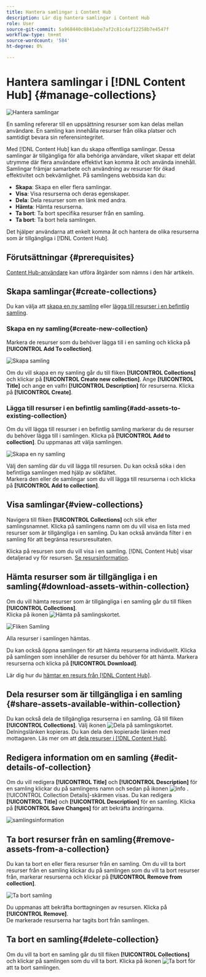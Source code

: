 ```yaml
---
title: Hantera samlingar i Content Hub
description: Lär dig hantera samlingar i Content Hub
role: User
source-git-commit: 5a968440c8841abe7af2c81c4af12258b7e4547f
workflow-type: tm+mt
source-wordcount: '584'
ht-degree: 0%

---
```


# Hantera samlingar i [!DNL Content Hub] {#manage-collections}

<!-- ![Manage collections](assets/manage-collections.jpg) -->
![Hantera samlingar](assets/manage-collection.png)

En samling refererar till en uppsättning resurser som kan delas mellan användare. En samling kan innehålla resurser från olika platser och samtidigt bevara sin referensintegritet.

Med [!DNL Content Hub] kan du skapa offentliga samlingar. Dessa samlingar är tillgängliga för alla behöriga användare, vilket skapar ett delat utrymme där flera användare effektivt kan komma åt och använda innehåll. Samlingar främjar samarbete och användning av resurser för ökad effektivitet och bekvämlighet. På samlingens webbsida kan du:

* **Skapa**: Skapa en eller flera samlingar.
* **Visa**: Visa resurserna och deras egenskaper.
* **Dela**: Dela resurser som en länk med andra.
* **Hämta**: Hämta resurserna.
* **Ta bort**: Ta bort specifika resurser från en samling.
* **Ta bort**: Ta bort hela samlingen.

Det hjälper användarna att enkelt komma åt och hantera de olika resurserna som är tillgängliga i [!DNL Content Hub].

## Förutsättningar {#prerequisites}

[Content Hub-användare](deploy-content-hub.md#onboard-content-hub-users) kan utföra åtgärder som nämns i den här artikeln.

## Skapa samlingar{#create-collections}

Du kan välja att [skapa en ny samling](#create-new-collection) eller [lägga till resurser i en befintlig samling](#add-assets-to-existing-collection).

### Skapa en ny samling{#create-new-collection}

Markera de resurser som du behöver lägga till i en samling och klicka på **[!UICONTROL Add To collection]**.

![Skapa samling](assets/add-assets-collection.jpg)

Om du vill skapa en ny samling går du till fliken **[!UICONTROL Collections]** och klickar på **[!UICONTROL Create new collection]**. Ange **[!UICONTROL Title]** och ange en valfri **[!UICONTROL Description]** för resurserna. Klicka på **[!UICONTROL Create]**.

### Lägga till resurser i en befintlig samling{#add-assets-to-existing-collection}

Om du vill lägga till resurser i en befintlig samling markerar du de resurser du behöver lägga till i samlingen. Klicka på **[!UICONTROL Add to collection]**. Du uppmanas att välja samlingen.

![Skapa en ny samling](assets/create-add-collection.jpg)

Välj den samling där du vill lägga till resursen. Du kan också söka i den befintliga samlingen med hjälp av sökfältet. <br>Markera den eller de samlingar som du vill lägga till resurserna i och klicka på **[!UICONTROL Add to collection]**.

## Visa samlingar{#view-collections}

Navigera till fliken **[!UICONTROL Collections]** och sök efter samlingsnamnet. Klicka på samlingens namn om du vill visa en lista med resurser som är tillgängliga i en samling. Du kan också använda filter i en samling för att begränsa resursresultaten.

Klicka på resursen som du vill visa i en samling. [!DNL Content Hub] visar detaljerad vy för resursen. [Se resursinformation](asset-properties-content-hub.md).

<!--
![Asset details](assets/view-collection.jpg)

* **A**: Details and metadata of the asset 
* **B**: Zoom In or Zoom Out the asset 
* **C**: Reset Zoom view 
* **D**: View the previous or next asset 
* **E**: Download the asset 
* **F**: Open the asset in Adobe Express 
* **G**: Hide the metadata of the asset 
* **H**: Share the asset as a link 
-->

## Hämta resurser som är tillgängliga i en samling{#download-assets-within-collection}

Om du vill hämta resurser som är tillgängliga i en samling går du till fliken **[!UICONTROL Collections]**.\
Klicka på ikonen ![Hämta ](assets/download-icon.svg) på samlingskortet.

![Fliken Samling](assets/download-collection.jpg)

Alla resurser i samlingen hämtas.

Du kan också öppna samlingen för att hämta resurserna individuellt. Klicka på samlingen som innehåller de resurser du behöver för att hämta. Markera resurserna och klicka på **[!UICONTROL Download]**.

Lär dig hur du [hämtar en resurs från  [!DNL Content Hub]](download-assets-content-hub.md).

## Dela resurser som är tillgängliga i en samling {#share-assets-available-within-collection}

Du kan också dela de tillgängliga resurserna i en samling. Gå till fliken **[!UICONTROL Collections]**. Välj ikonen ![Dela](assets/share.svg) på samlingskortet. Delningslänken kopieras. Du kan dela den kopierade länken med mottagaren. Läs mer om att [dela resurser i  [!DNL Content Hub]](share-assets-content-hub.md).

## Redigera information om en samling {#edit-details-of-collection}

Om du vill redigera **[!UICONTROL Title]** och **[!UICONTROL Description]** för en samling klickar du på samlingens namn och sedan på ikonen ![info](assets/info-icon.svg) . [!UICONTROL Collection Details]-skärmen visas. Du kan redigera **[!UICONTROL Title]** och **[!UICONTROL Description]** för en samling. Klicka på **[!UICONTROL Save Changes]** för att bekräfta ändringarna.

![samlingsinformation](assets/collection-details.png)

## Ta bort resurser från en samling{#remove-assets-from-a-collection}

Du kan ta bort en eller flera resurser från en samling. Om du vill ta bort resurser från en samling klickar du på samlingen som du vill ta bort resurser från, markerar resurserna och klickar på **[!UICONTROL Remove from collection]**.

![Ta bort samling](assets/remove-collection-new.jpg)

Du uppmanas att bekräfta borttagningen av resursen. Klicka på **[!UICONTROL Remove]**.\
De markerade resurserna har tagits bort från samlingen.

## Ta bort en samling{#delete-collection}

Om du vill ta bort en samling går du till fliken **[!UICONTROL Collections]** och klickar på samlingen som du vill ta bort. Klicka på ikonen ![Ta bort](assets/remove-icon.svg) för att ta bort samlingen.
